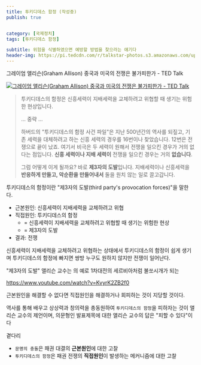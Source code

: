 ```yaml
---
title: 투키디데스 함정 (작성중)
publish: true


category: [국제정치]
tags: [투키디데스 함정] 

subtitle: 위험을 식별하였으면 예방할 방법을 찾으라는 얘기다
header-img: https://pi.tedcdn.com/r/talkstar-photos.s3.amazonaws.com/uploads/24eabbe7-d819-4185-b358-13c7e0fe9726/GrahamAllison_2018S-embed.jpg
---
```


그레이엄 앨리슨(Graham Allison)  중국과 미국의 전쟁은 불가피한가  - TED Talk

[![그레이엄 앨리슨(Graham Allison)  중국과 미국의 전쟁은 불가피한가  - TED Talk](https://pi.tedcdn.com/r/talkstar-photos.s3.amazonaws.com/uploads/24eabbe7-d819-4185-b358-13c7e0fe9726/GrahamAllison_2018S-embed.jpg)](https://www.ted.com/talks/graham_allison_is_war_between_china_and_the_us_inevitable?utm_campaign=tedspread&utm_medium=referral&utm_source=tedcomshare)


> 투키디데스의 함정은 신흥세력이 지배세력을 교체하려고 위협할 때 생기는 위험한 현상입니다. 
>
> ... 중략 ...
>
> 하버드의 "투키디데스의  함정 사건 파일"은 지난 500년간의 역사를 되짚고, 기존 세력을 대체하려고 하는 신흥 세력의 경우를  16번이나 찾았습니다. 12번은 전쟁으로 끝이 났죠. 여기서 비극은 두 세력이 원해서 전쟁을 일으킨 경우가  거의 없다는 점입니다. **신흥 세력이나 지배 세력이**  전쟁을 일으킨 경우는 거의 **없습니다**. 
>
> 그럼 어떻게 이게 될까요? 바로 **제3자의 도발**입니다. 지배세력이나 신흥세력을  **반응하게 만들고, 악순환을 만들어내서** 둘을 원치 않는 일로 끌고갑니다.

투키디데스의 함정이란 "제3자의 도발(third party's provocation forces)"을 말한다. 

- 근본원인: 신흥세력이 지배세력을 교체하려고 위협
- 직접원인: 투키디데스의 함정 
	- = 신흥세력이 지배세력을 교체하려고 위협할 때 생기는 위험한 현상
	- = 제3자의 도발
- 결과: 전쟁

신흥세력이 지배세력을 교체하려고 위협하는 상태에서 투키디데스의 함정이 쉽게 생기며 투키디데스의 함정에 빠지면 쌍방 누구도 원하지 않지만 전쟁이 일어난다. 

 "제3자의 도발" 앨리슨 교수는 의 예로 1차대전의 세르비아처럼 불쏘시개가 되는 



https://www.youtube.com/watch?v=KvyrK2ZB2f0



근본원인을 해결할 수 없다면 직접원인을 해결하거나 회피하는 것이 지당할 것이다. 

역사를 통해 배우고 상상력과 창의력을 총동원하여 `투키디데스의 함정`을 피하자는 것이 앨리슨 교수의 제언이며, 의문형인 발표제목에 대한 앨리슨 교수의 답은 "피할 수 있다"이다



곁다리

- `문명의 충돌`은 패권 대결의 **근본원인**에 대한 고찰
- `투키디데스의 함정`은 패권 전쟁의 **직접원인**이 발생하는 메커니즘에 대한 고찰



